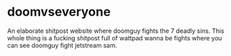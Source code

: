 # doomvseveryone
An elaborate shitpost website where doomguy fights the 7 deadly sins.
This whole thing is a fucking shitpost full of wattpad wanna be fights where you can see doomguy fight jetstream sam.
